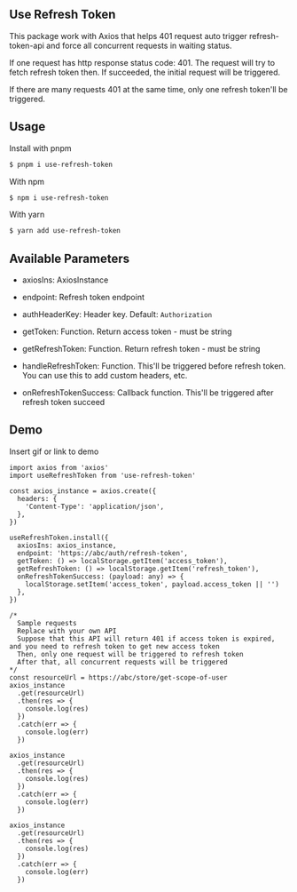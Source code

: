 ## Use Refresh Token
This package work with Axios that helps 401 request auto trigger refresh-token-api and force all concurrent requests in waiting status.

If one request has http response status code: 401. The request will try to fetch refresh token then. If succeeded, the initial request will be triggered.

If there are many requests 401 at the same time, only one refresh token'll be triggered.
## Usage

Install with pnpm

```bash
$ pnpm i use-refresh-token
```

With npm
```bash
$ npm i use-refresh-token
```

With yarn
```bash
$ yarn add use-refresh-token
```


## Available Parameters

- axiosIns: AxiosInstance

- endpoint: Refresh token endpoint

- authHeaderKey: Header key. Default: `Authorization`

- getToken: Function. Return access token - must be string

- getRefreshToken: Function. Return refresh token - must be string

- handleRefreshToken: Function. This'll be triggered before refresh token. You can use this to add custom headers, etc.

- onRefreshTokenSuccess: Callback function. This'll be triggered after refresh token succeed


## Demo

Insert gif or link to demo

```
import axios from 'axios'
import useRefreshToken from 'use-refresh-token'

const axios_instance = axios.create({
  headers: {
    'Content-Type': 'application/json',
  },
})

useRefreshToken.install({
  axiosIns: axios_instance,
  endpoint: 'https://abc/auth/refresh-token',
  getToken: () => localStorage.getItem('access_token'),
  getRefreshToken: () => localStorage.getItem('refresh_token'),
  onRefreshTokenSuccess: (payload: any) => {
    localStorage.setItem('access_token', payload.access_token || '')
  },
})

/*
  Sample requests
  Replace with your own API
  Suppose that this API will return 401 if access token is expired, and you need to refresh token to get new access token
  Then, only one request will be triggered to refresh token
  After that, all concurrent requests will be triggered
*/
const resourceUrl = https://abc/store/get-scope-of-user
axios_instance
  .get(resourceUrl)
  .then(res => {
    console.log(res)
  })
  .catch(err => {
    console.log(err)
  })

axios_instance
  .get(resourceUrl)
  .then(res => {
    console.log(res)
  })
  .catch(err => {
    console.log(err)
  })

axios_instance
  .get(resourceUrl)
  .then(res => {
    console.log(res)
  })
  .catch(err => {
    console.log(err)
  })

```
